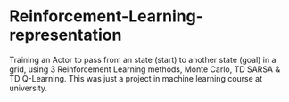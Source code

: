 # Reinforcement-Learning-representation
Training an Actor to pass from an state (start) to another state (goal) in a grid, using 3 Reinforcement Learning methods, Monte Carlo, TD SARSA &amp; TD Q-Learning.
This was just a project in machine learning course at university.
